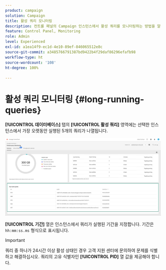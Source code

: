 ```yaml
---
product: campaign
solution: Campaign
title: 활성 쿼리 모니터링
description: 컨트롤 패널의 Campaign 인스턴스에서 활성 쿼리를 모니터링하는 방법을 알아봅니다.
feature: Control Panel, Monitoring
role: Admin
level: Experienced
exl-id: a1ea14f9-ec1d-4e10-89ef-846065512e8c
source-git-commit: a3485766791387bd9422b4f29daf86296efafb98
workflow-type: ht
source-wordcount: '108'
ht-degree: 100%

---
```


# 활성 쿼리 모니터링 {#long-running-queries}

**[!UICONTROL 데이터베이스]** 탭의 **[!UICONTROL 활성 쿼리]** 영역에는 선택한 인스턴스에서 가장 오랫동안 실행된 5개의 쿼리가 나열됩니다.

![](assets/active-queries.png)

**[!UICONTROL 기간]** 열은 인스턴스에서 쿼리가 실행된 기간을 지정합니다. 기간은 `hh:mm:ss.ms` 형식으로 표시됩니다.

>[!IMPORTANT]
>
>쿼리 중 하나가 24시간 이상 활성 상태인 경우 고객 지원 센터에 문의하여 문제를 식별하고 해결하십시오. 쿼리의 고유 식별자인 **[!UICONTROL PID]** 열 값을 제공해야 합니다.
